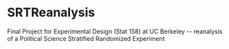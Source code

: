 # SRTReanalysis
Final Project for Experimental Design (Stat 158) at UC Berkeley -- reanalysis of a Political Science Stratified Randomized Experiment
